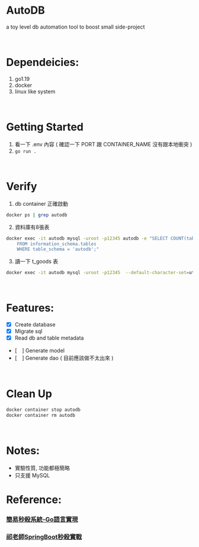 # AutoDB
a toy level db automation tool to boost small side-project

</br>

# Dependeicies:
1. go1.19
2. docker
2. linux like system

</br>

# Getting Started
1. 看一下 .env 內容 ( 確認一下 PORT 跟 CONTAINER_NAME 沒有跟本地衝突 )
2. `go run .`

</br>

# Verify
1. db container 正確啟動
```bash
docker ps | grep autodb
```
2. 資料庫有8張表
```bash
docker exec -it autodb mysql -uroot -p12345 autodb -e "SELECT COUNT(table_name)
	FROM information_schema.tables
	WHERE table_schema = 'autodb';"
```
3. 讀一下 t_goods 表
```bash
docker exec -it autodb mysql -uroot -p12345  --default-character-set=utf8 autodb -e "SELECT * FROM t_goods;"
```

</br>

# Features:
- [x] Create database
- [x] Migrate sql
- [x] Read db and table metadata
- [　] Generate model
- [　] Generate dao ( 目前應該做不太出來 )

</br>

# Clean Up
```bash
docker container stop autodb
docker container rm autodb
```

</br>

# Notes:
- 實驗性質, 功能都極簡略
- 只支援 MySQL


# Reference:
### [簡易秒殺系統-Go語言實現](https://github.com/Nobodiesljh/seckill-golang)

### [祁老師SpringBoot秒殺實戰](https://www.bilibili.com/video/BV1i84y1i7zF?p=2&spm_id_from=pageDriver&vd_source=5e33dcdca19327cd3f2787b83dddbd6c)